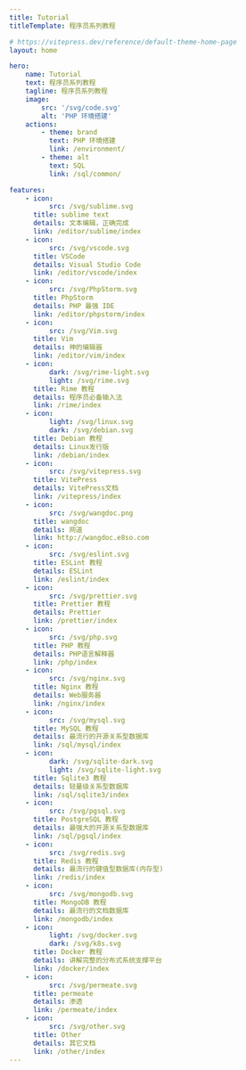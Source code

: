 ```yaml
---
title: Tutorial
titleTemplate: 程序员系列教程

# https://vitepress.dev/reference/default-theme-home-page
layout: home

hero:
    name: Tutorial
    text: 程序员系列教程
    tagline: 程序员系列教程
    image:
        src: '/svg/code.svg'
        alt: 'PHP 环境搭建'
    actions:
        - theme: brand
          text: PHP 环境搭建
          link: /environment/
        - theme: alt
          text: SQL
          link: /sql/common/

features:
    - icon:
          src: /svg/sublime.svg
      title: sublime text
      details: 文本编辑，正确完成
      link: /editor/sublime/index
    - icon:
          src: /svg/vscode.svg
      title: VSCode
      details: Visual Studio Code
      link: /editor/vscode/index
    - icon:
          src: /svg/PhpStorm.svg
      title: PhpStorm
      details: PHP 最强 IDE
      link: /editor/phpstorm/index
    - icon:
          src: /svg/Vim.svg
      title: Vim
      details: 神的编辑器
      link: /editor/vim/index
    - icon:
          dark: /svg/rime-light.svg
          light: /svg/rime.svg
      title: Rime 教程
      details: 程序员必备输入法
      link: /rime/index
    - icon:
          light: /svg/linux.svg
          dark: /svg/debian.svg
      title: Debian 教程
      details: Linux发行版
      link: /debian/index
    - icon:
          src: /svg/vitepress.svg
      title: VitePress
      details: VitePress文档
      link: /vitepress/index
    - icon:
          src: /svg/wangdoc.png
      title: wangdoc
      details: 网道
      link: http://wangdoc.e8so.com
    - icon:
          src: /svg/eslint.svg
      title: ESLint 教程
      details: ESLint
      link: /eslint/index
    - icon:
          src: /svg/prettier.svg
      title: Prettier 教程
      details: Prettier
      link: /prettier/index
    - icon:
          src: /svg/php.svg
      title: PHP 教程
      details: PHP语言解释器
      link: /php/index
    - icon:
          src: /svg/nginx.svg
      title: Nginx 教程
      details: Web服务器
      link: /nginx/index
    - icon:
          src: /svg/mysql.svg
      title: MySQL 教程
      details: 最流行的开源关系型数据库
      link: /sql/mysql/index
    - icon:
          dark: /svg/sqlite-dark.svg
          light: /svg/sqlite-light.svg
      title: Sqlite3 教程
      details: 轻量级关系型数据库
      link: /sql/sqlite3/index
    - icon:
          src: /svg/pgsql.svg
      title: PostgreSQL 教程
      details: 最强大的开源关系型数据库
      link: /sql/pgsql/index
    - icon:
          src: /svg/redis.svg
      title: Redis 教程
      details: 最流行的键值型数据库(内存型)
      link: /redis/index
    - icon:
          src: /svg/mongodb.svg
      title: MongoDB 教程
      details: 最流行的文档数据库
      link: /mongodb/index
    - icon:
          light: /svg/docker.svg
          dark: /svg/k8s.svg
      title: Docker 教程
      details: 讲解完整的分布式系统支撑平台
      link: /docker/index
    - icon:
          src: /svg/permeate.svg
      title: permeate
      details: 渗透
      link: /permeate/index
    - icon:
          src: /svg/other.svg
      title: Other
      details: 其它文档
      link: /other/index
---
```


